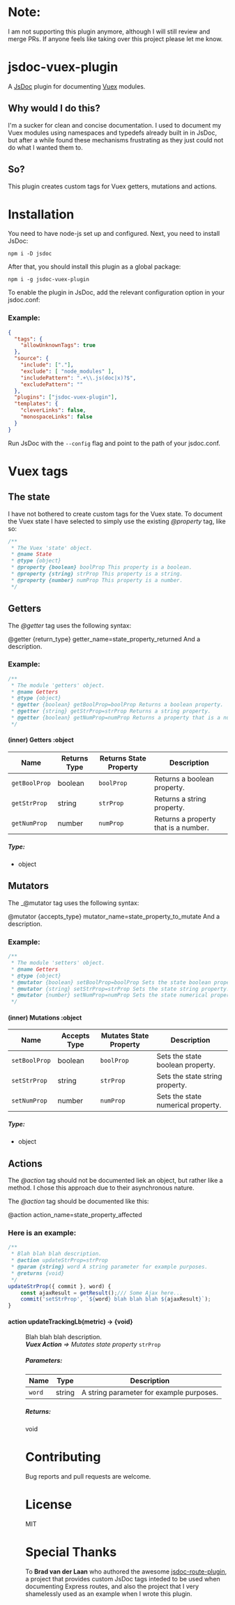 # Note:
I am not supporting this plugin anymore, although I will still review and merge PRs. If anyone feels like taking over this project please let me know.
# jsdoc-vuex-plugin
A [JsDoc](http://usejsdoc.org/index.html) plugin for documenting [Vuex](https://vuex.vuejs.org/) modules.
## Why would I do this?
I'm a sucker for clean and concise documentation. I used to document my Vuex modules using namespaces and typedefs already built in in JsDoc, but after a while found these mechanisms frustrating as they just could not do what I wanted them to.
## So?
This plugin creates custom tags for Vuex getters, mutations and actions.
# Installation
You need to have node-js set up and configured. Next, you need to install JsDoc:
```
npm i -D jsdoc
```
After that, you should install this plugin as a global package:
```
npm i -g jsdoc-vuex-plugin
```
To enable the plugin in JsDoc, add the relevant configuration option in your jsdoc.conf:
### __Example:__
``` json
{
  "tags": {
    "allowUnknownTags": true
  },
  "source": {
    "include": ["."],
    "exclude": [ "node_modules" ],
    "includePattern": ".+\\.js(doc|x)?$",
    "excludePattern": ""
  },
  "plugins": ["jsdoc-vuex-plugin"],
  "templates": {
    "cleverLinks": false,
    "monospaceLinks": false
  }
}
```

Run JsDoc with the `--config` flag and point to the path of your jsdoc.conf.

# Vuex tags
## The state
I have not bothered to create custom tags for the Vuex state. To document the Vuex state I have selected to simply use the existing _@property_ tag, like so:
``` javascript
/**
 * The Vuex 'state' object.
 * @name State
 * @type {object}
 * @property {boolean} boolProp This property is a boolean.
 * @property {string} strProp This property is a string.
 * @property {number} numProp This property is a number.
 */
```
## Getters

The _@getter_ tag uses the following syntax:

@getter {return_type} getter_name=state_property_returned And a description.

### Example:
``` javascript
/**
 * The module 'getters' object.
 * @name Getters
 * @type {object}
 * @getter {boolean} getBoolProp=boolProp Returns a boolean property.
 * @getter {string} getStrProp=strProp Returns a string property.
 * @getter {boolean} getNumProp=numProp Returns a property that is a number.
 */
```

<h4 class="name" id="~Getters"><span class="type-signature">(inner) </span>Getters<span class="type-signature"> :object</span></h4>
<div class="description">
    <table class="params">
            <thead>
                <tr>
                <th>Name</th>
                <th>Returns Type</th>
                <th>Returns State Property</th>
                <th class="last">Description</th>
                </tr>
            </thead>
            <tbody><tr>
            <td class="name"><code>getBoolProp</code></td>
            <td class="type">boolean</td>
            <td class="default"><code>boolProp</code></td>
            <td class="description last">Returns a boolean property.</td>
            </tr><tr>
            <td class="name"><code>getStrProp</code></td>
            <td class="type">string</td>
            <td class="default"><code>strProp</code></td>
            <td class="description last">Returns a string property.</td>
            </tr><tr>
            <td class="name"><code>getNumProp</code></td>
            <td class="type">number</td>
            <td class="default"><code>numProp</code></td>
            <td class="description last">Returns a property that is a number.</td>
            </tr>
            </tbody></table>
</div>
    <h5>Type:</h5>
    <ul>
        <li>
<span class="param-type">object</span>
        </li>
    </ul>

## Mutators

The _@mutator tag uses the following syntax:

@mutator {accepts_type} mutator_name=state_property_to_mutate And a description.

### Example:
``` javascript
/**
 * The module 'setters' object.
 * @name Getters
 * @type {object}
 * @mutator {boolean} setBoolProp=boolProp Sets the state boolean property.
 * @mutator {string} setStrProp=strProp Sets the state string property.
 * @mutator {number} setNumProp=numProp Sets the state numerical property.
 */
```

<h4 class="name" id="~Mutations"><span class="type-signature">(inner) </span>Mutations<span class="type-signature"> :object</span></h4>




<div class="description">
    <table class="params">
            <thead>
                <tr>
                <th>Name</th>
                <th>Accepts Type</th>
                <th>Mutates State Property</th>
                <th class="last">Description</th>
                </tr>
            </thead>
            <tbody><tr>
            <td class="name"><code>setBoolProp</code></td>
            <td class="type">boolean</td>
            <td class="default"><code>boolProp</code></td>
            <td class="description last">Sets the state boolean property.</td>
            </tr><tr>
            <td class="name"><code>setStrProp</code></td>
            <td class="type">string</td>
            <td class="default"><code>strProp</code></td>
            <td class="description last">Sets the state string property.</td>
            </tr><tr>
            <td class="name"><code>setNumProp</code></td>
            <td class="type">number</td>
            <td class="default"><code>numProp</code></td>
            <td class="description last">Sets the state numerical property.</td>
            </tr>
            </tbody></table>
</div>
    <h5>Type:</h5>
    <ul>
        <li>
<span class="param-type">object</span>
        </li>
    </ul>

## Actions

The _@action_ tag should not be documented liek an object, but rather like a method. I chose this approach due to their asynchronous nature.

The _@action_ tag should be documented like this:

@action action_name=state_property_affected

### Here is an example:
``` JavaScript
/**
 * Blah blah blah description.
 * @action updateStrProp=strProp
 * @param {string} word A string parameter for example purposes.
 * @returns {void}
 */
updateStrProp({ commit }, word) {
    const ajaxResult = getResult();/// Some Ajax here...
    commit('setStrProp', `${word} blah blah blah ${ajaxResult}`);
}
```

<h4 class="name" id="updateTrackingLb">
                <span class="type-signature"><span class="icon green">action</span> </span>updateTrackingLb<span class="signature">(metric)</span><span class="type-signature"> → {void}</span>
                </h4>
<dd>
    <div class="description">
        Blah blah blah description.
                                <br><i><strong>Vuex Action</strong> =&gt; Mutates state property</i>&nbsp;<code>strProp</code>
    </div>
    <div class="container-params">
        <h5>Parameters:</h5>
<table class="params">
    <thead>
    <tr>
        <th>Name</th>
        <th>Type</th>
        <th class="last">Description</th>
    </tr>
    </thead>
    <tbody>
        <tr>
                <td class="name"><code>word</code></td>
            <td class="type">
<span class="param-type">string</span>
            </td>
            <td class="description last">A string parameter for example purposes.</td>
        </tr>
    </tbody>
</table>
    </div>
    <div class="container-returns">
        <h5>Returns:</h5>
<span class="param-type">void</span>

# Contributing
Bug reports and pull requests are welcome.
# License 
MIT
# Special Thanks
To __Brad van der Laan__ who authored the awesome [jsdoc-route-plugin](https://github.com/bvanderlaan/jsdoc-route-plugin), a project that provides custom JsDoc tags inteded to be used when documenting Express routes, and also the project that I very shamelessly used as an example when I wrote this plugin.
